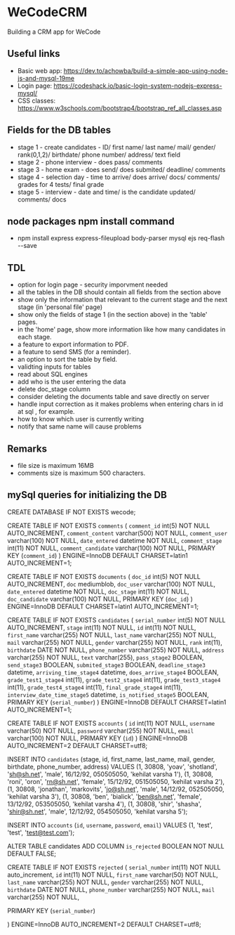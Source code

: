 # WeCodeCRM
Building a CRM app for WeCode

## Useful links
* Basic web app: https://dev.to/achowba/build-a-simple-app-using-node-js-and-mysql-19me
* Login page: https://codeshack.io/basic-login-system-nodejs-express-mysql/
* CSS classes: https://www.w3schools.com/bootstrap4/bootstrap_ref_all_classes.asp

## Fields for the DB tables
* stage 1 - create candidates - ID/ first name/ last name/ mail/ gender/ rank(0,1,2)/ birthdate/ phone number/ address/ text field
* stage 2 - phone interview - does pass/ comments
* stage 3 - home exam - does send/ does submited/ deadline/ comments
* stage 4 - selection day - time to arrive/ does arrive/ docs/ comments/ grades for 4 tests/ final grade
* stage 5 - interview - date and time/ is the candidate updated/ comments/ docs

## node packages npm install command 
* npm install express express-fileupload body-parser mysql ejs req-flash --save

## TDL
* option for login page - security imporvment needed
* all the tables in the DB should contain all fields from the section above
* show only the information that relevant to the current stage and the next stage (in 'personal file' page)
* show only the fields of stage 1 (in the section above) in the 'table' pages.
* in the 'home' page, show more information like how many candidates in each stage.
* a feature to export information to PDF.
* a feature to send SMS (for a reminder).
* an option to sort the table by field.
* validting inputs for tables 
* read about SQL engines
* add who is the user entering the data
* delete doc_stage column
* consider deleting the documents table and save directly on server
* handle input correction as it makes problems when entering chars in id at sql , for example.
* how to know which user is currently writing
* notify that same name will cause problems
## Remarks
* file size is maximum 16MB
* comments size is maximum 500 characters.
## mySql queries for initializing the DB

CREATE DATABASE IF NOT EXISTS wecode;

CREATE TABLE IF NOT EXISTS `comments` (
  `comment_id` int(5) NOT NULL AUTO_INCREMENT,
  `comment_content` varchar(500) NOT NULL,
  `comment_user` varchar(100) NOT NULL,
  `date_entered` datetime NOT NULL,
  `comment_stage` int(11) NOT NULL,
  `comment_candidate` varchar(100) NOT NULL,
  PRIMARY KEY (`comment_id`)
) ENGINE=InnoDB  DEFAULT CHARSET=latin1 AUTO_INCREMENT=1;

CREATE TABLE IF NOT EXISTS `documents` (
  `doc_id` int(5) NOT NULL AUTO_INCREMENT,
  `doc` mediumblob,
  `doc_user` varchar(100) NOT NULL,
  `date_entered` datetime NOT NULL,
  `doc_stage` int(11) NOT NULL,
  `doc_candidate` varchar(100) NOT NULL,
  PRIMARY KEY (`doc_id`)
) ENGINE=InnoDB  DEFAULT CHARSET=latin1 AUTO_INCREMENT=1;

CREATE TABLE IF NOT EXISTS `candidates` (
  `serial_number` int(5) NOT NULL AUTO_INCREMENT,
  `stage` int(11) NOT NULL,
  `id` int(11) NOT NULL,
  `first_name` varchar(255) NOT NULL,
  `last_name` varchar(255) NOT NULL,
  `mail` varchar(255) NOT NULL,
  `gender` varchar(255) NOT NULL,
  `rank` int(11),
  `birthdate` DATE NOT NULL,
  `phone_number` varchar(255) NOT NULL,
  `address` varchar(255) NOT NULL,
  `text` varchar(255),
  `pass_stage2` BOOLEAN,
  `send_stage3` BOOLEAN,
  `submited_stage3` BOOLEAN,
  `deadline_stage3` datetime,
  `arriving_time_stage4` datetime,
  `does_arrive_stage4` BOOLEAN,
  `grade_test1_stage4` int(11),
  `grade_test2_stage4` int(11),
  `grade_test3_stage4` int(11),
  `grade_test4_stage4` int(11),
  `final_grade_stage4` int(11),
  `interview_date_time_stage5` datetime,
  `is_notified_stage5` BOOLEAN,
  PRIMARY KEY (`serial_number`)
) ENGINE=InnoDB  DEFAULT CHARSET=latin1 AUTO_INCREMENT=1;

CREATE TABLE IF NOT EXISTS `accounts` (
  `id` int(11) NOT NULL,
  `username` varchar(50) NOT NULL,
  `password` varchar(255) NOT NULL,
  `email` varchar(100) NOT NULL,
  PRIMARY KEY (`id`)
) ENGINE=InnoDB AUTO_INCREMENT=2 DEFAULT CHARSET=utf8;


INSERT INTO `candidates` (stage, id, first_name, last_name, mail, gender, birthdate, phone_number, address)
VALUES
(1, 30808, 'yoav', 'shotland', 'sh@sh.net', 'male', 16/12/92, 050505050, 'kehilat varsha 1'),
(1, 30808, 'roni', 'oron', 'rn@sh.net', 'female', 15/12/92, 051505050, 'kehilat varsha 2'),
(1, 30808, 'jonathan', 'markovits', 'jo@sh.net', 'male', 14/12/92, 052505050, 'kehilat varsha 3'),
(1, 30808, 'ben', 'bialick', 'ben@sh.net', 'female', 13/12/92, 053505050, 'kehilat varsha 4'),
(1, 30808, 'shir', 'shasha', 'shir@sh.net', 'male', 12/12/92, 054505050, 'kehilat varsha 5'); 

INSERT INTO `accounts` (`id`, `username`, `password`, `email`) VALUES (1, 'test', 'test', 'test@test.com');

ALTER TABLE candidates
  ADD COLUMN `is_rejected` BOOLEAN NOT NULL DEFAULT FALSE;

CREATE TABLE IF NOT EXISTS `rejected` (
  `serial_number` int(11) NOT NULL auto_increment,
  `id` int(11) NOT NULL,
  `first_name` varchar(50) NOT NULL,
  `last_name` varchar(255) NOT NULL,
  `gender` varchar(255) NOT NULL,
  `birthdate` DATE NOT NULL,
  `phone_number` varchar(255) NOT NULL,
  `mail` varchar(255) NOT NULL,

  PRIMARY KEY (`serial_number`)
  
) ENGINE=InnoDB AUTO_INCREMENT=2 DEFAULT CHARSET=utf8;

